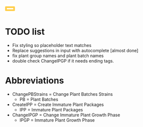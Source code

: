 ![Your Logo](./src/assets/favicon.png)

# TODO list

- Fix styling so placeholder text matches
- Replace suggestions in input with autocomplete [almost done]
- fix plant group names and plant batch names
- double check ChangeIPGP if it needs ending tags.

# Abbreviations

- ChangePBStrains = Change Plant Batches Strains
    - PB = Plant Batches
- CreateIPP = Create Immature Plant Packages
    - IPP = Immature Plant Packages
- ChangeIPGP = Change Immature Plant Growth Phase
    - IPGP = Immature Plant Growth Phase
